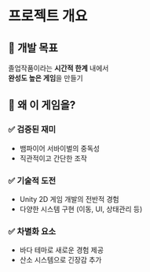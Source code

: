 # 프로젝트 개요

## 🎯 개발 목표
졸업작품이라는 **시간적 한계** 내에서  
**완성도 높은 게임**을 만들기

## 🤔 왜 이 게임을?

### ✅ 검증된 재미
- 뱀파이어 서바이벌의 중독성
- 직관적이고 간단한 조작

### ✅ 기술적 도전
- Unity 2D 게임 개발의 전반적 경험
- 다양한 시스템 구현 (이동, UI, 상태관리 등)

### ✅ 차별화 요소
- 바다 테마로 새로운 경험 제공
- 산소 시스템으로 긴장감 추가 